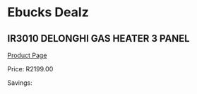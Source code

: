 
# Ebucks Dealz
## IR3010 DELONGHI GAS HEATER 3 PANEL
[Product Page](https://www.ebucks.com/web/shop/productSelected.do?prodId=1191149589&catId=1157551316)

Price: R2199.00

Savings: 


	